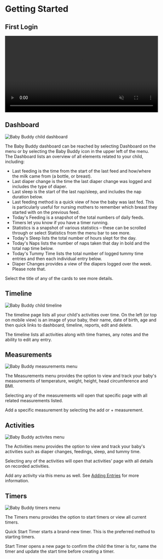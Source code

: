 # Getting Started

## First Login

<video style="width: 100%;" autoplay controls loop muted playsinline>
  <source src="../../assets/videos/first_login.mp4" type="video/mp4">
</video>

## Dashboard

![Baby Buddy child dashboard](../assets/images/dashboard.png)

The Baby Buddy dashboard can be reached by selecting Dashboard on the menu or by
selecting the Baby Buddy icon in the upper left of the menu. The Dashboard lists
an overview of all elements related to your child, including:

- Last feeding is the time from the start of the last feed and how/where the milk came from (a bottle, or breast).
- Last diaper change is the time the last diaper change was logged and includes the type of diaper.
- Last sleep is the start of the last nap/sleep, and includes the nap duration below.
- Last feeding method is a quick view of how the baby was last fed. This is particularly useful for nursing mothers to remember which breast they started with on the previous feed.
- Today's Feeding is a snapshot of the total numbers of daily feeds.
- Timers let you know if you have a timer running.
- Statistics is a snapshot of various statistics – these can be scrolled through or select Statistics from the menu bar to see more.
- Today's Sleep lists the total number of hours slept for the day.
- Today's Naps lists the number of naps taken that day in bold and the total nap time below.
- Today's Tummy Time lists the total number of logged tummy time entries and then each individual entry below.
- Diaper Changes provides a view of the diapers logged over the week. Please note that.

Select the title of any of the cards to see more details.

## Timeline

![Baby Buddy child timeline](../assets/images/timeline.png)

The timeline page lists all your child's activities over time. On the left (or
top on mobile view) is an image of your baby, their name, date of birth, age and
then quick links to dashboard, timeline, reports, edit and delete.

The timeline lists all activities along with time frames, any notes and the
ability to edit any entry.

## Measurements

![Baby Buddy measurements menu](../assets/images/menu_measurements.png)

The Measurements menu provides the option to view and track your baby's
measurements of temperature, weight, height, head circumference and BMI.

Selecting any of the measurements will open that specific page with all related
measurements listed.

Add a specific measurement by selecting the add or + measurement.

## Activities

![Baby Buddy activites menu](../assets/images/menu_activities.png)

The Activities menu provides the option to view and track your baby's activities
such as diaper changes, feedings, sleep, and tummy time.

Selecting any of the activities will open that activities' page with all details
on recorded activities.

Add any activity via this menu as well. See [Adding Entries](adding-entries.md) for more
information.

## Timers

![Baby Buddy timers menu](../assets/images/menu_timers.png)

The Timers menu provides the option to start timers or view all current timers.

Quick Start Timer starts a brand-new timer. This is the preferred method to
starting timers.

Start Timer opens a new page to confirm the child the timer is for, name the
timer and update the start time before creating a timer.
